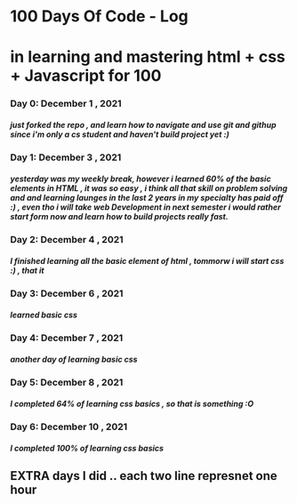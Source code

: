 # 100 Days Of Code - Log
# in learning and mastering html + css + Javascript for 100 

### Day 0:  December 1 , 2021 
##### just forked the repo , and learn how to navigate and use git and githup since i'm only a cs student and haven't build project yet :)

### Day 1:  December 3 , 2021 
##### yesterday was my weekly break, however i learned 60% of the basic elements in HTML , it was so easy , i think all that skill on problem solving and and learning launges in the last 2 years in my specialty has paid off :) , even tho i will take web Development in next semester i would rather start form now and learn how to build projects really fast.

### Day 2:  December 4 , 2021 
##### I finished learning all the basic element of html , tommorw i will start css :) , that it

### Day 3:  December 6 , 2021 
##### learned basic css 

### Day 4:  December 7 , 2021 
##### another day of learning basic css 

### Day 5:  December 8 , 2021 
##### I completed 64% of learning css basics , so that is something :O

### Day 6:  December 10 , 2021 
##### I completed 100% of learning css basics 


## EXTRA days I did .. each two line represnet one hour 
